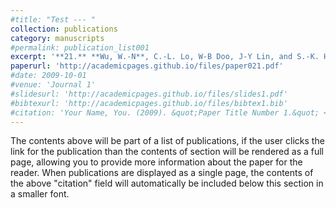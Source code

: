 ```yaml
---
#title: "Test --- "
collection: publications
category: manuscripts
#permalink: publication_list001
excerpt: '**21.** **Wu, W.-N**, C.-L. Lo, W-B Doo, J-Y Lin, and S.-K. Hsu (2021), Seismogenic structure along the deformation front off SW Taiwan revealed by the aftershocks of the 2017 Tainan near-shore earthquake with ocean bottom seismometers, ***Tectonophysics***, 815, 228995, doi:10.1016/j.tecto.2021.228995.'
paperurl: 'http://academicpages.github.io/files/paper021.pdf'
#date: 2009-10-01
#venue: 'Journal 1'
#slidesurl: 'http://academicpages.github.io/files/slides1.pdf'
#bibtexurl: 'http://academicpages.github.io/files/bibtex1.bib'
#citation: 'Your Name, You. (2009). &quot;Paper Title Number 1.&quot; <i>Journal 1</i>. 1(1).'
---
```

The contents above will be part of a list of publications, if the user clicks the link for the publication than the contents of section will be rendered as a full page, allowing you to provide more information about the paper for the reader. When publications are displayed as a single page, the contents of the above "citation" field will automatically be included below this section in a smaller font.
